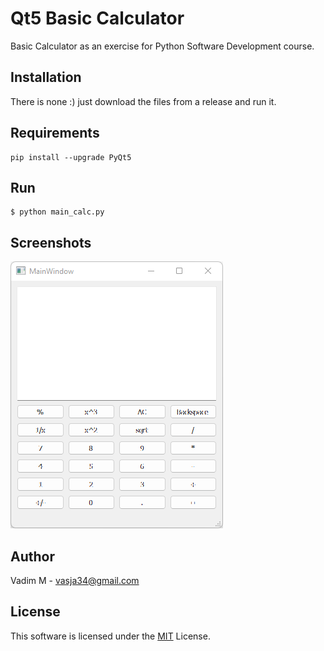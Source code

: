 # Qt5 Basic Calculator

Basic Calculator as an exercise for Python Software Development course.

## Installation

There is none :) just download the files from a release and run it.

## Requirements

```shell
pip install --upgrade PyQt5
```

## Run

```shell
$ python main_calc.py
```

## Screenshots

![Chat Client](screenshots/main_window.png?raw=true)

## Author

Vadim M - vasja34@gmail.com

## License

This software is licensed under the [MIT](LICENSE) License.

